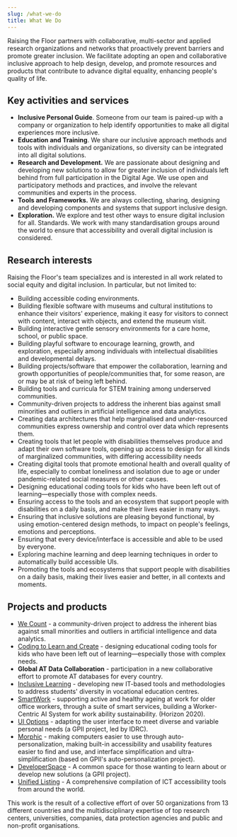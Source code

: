 ```yaml
---
slug: /what-we-do
title: What We Do
---
```

Raising the Floor partners with collaborative, multi-sector and applied research organizations and networks that proactively prevent barriers and promote greater inclusion. We facilitate adopting an open and collaborative inclusive approach to help design, develop, and promote resources and products that contribute to advance digital equality, enhancing people's quality of life.

## Key activities and services
* **Inclusive Personal Guide**. Someone from our team is paired-up with a company or organization to help identify opportunities to make all digital experiences more inclusive.
* **Education and Training**. We share our inclusive approach methods and tools with individuals and organizations, so diversity can be integrated into all digital solutions.
* **Research and Development.**  We are passionate about designing and developing new solutions to allow for greater inclusion of individuals left behind from full participation in the Digital Age. We use open and participatory methods and practices, and involve the relevant communities and experts in the process. 
* **Tools and Frameworks.** We are always collecting, sharing, designing and developing components and systems that support inclusive design.
* **Exploration.** We explore and test other ways to ensure digital inclusion for all.
Standards. We work with many standardisation groups around the world to ensure that accessibility and overall digital inclusion is considered. 
## Research interests
Raising the Floor's team specializes and is interested in all work related to social equity and digital inclusion. In particular, but not limited to:
* Building accessible coding environments.
* Building flexible software with museums and cultural institutions to enhance their visitors' experience, making it easy for visitors to connect with content, interact with objects, and extend the museum visit.
* Building interactive gentle sensory environments for a care home, school, or public space.
* Building playful software to encourage learning, growth, and exploration, especially among individuals with intellectual disabilities and developmental delays. 
* Building projects/software that empower the collaboration, learning and growth opportunities of people/communities that, for some reason, are or may be at risk of being left behind.
* Building tools and curricula for STEM training among underserved communities.
* Community-driven projects to address the inherent bias against small minorities and outliers in artificial intelligence and data analytics.
* Creating data architectures that help marginalised and under-resourced communities express ownership and control over data which represents them.
* Creating tools that let people with disabilities themselves produce and adapt their own software tools, opening up access to design for all kinds of marginalized communities, with differing accessibility needs
* Creating digital tools that promote emotional health and overall quality of life, especially to combat loneliness and isolation due to age or under pandemic-related social measures or other causes.
* Designing educational coding tools for kids who have been left out of learning—especially those with complex needs.
* Ensuring access to the tools and an ecosystem that support people with disabilities on a daily basis, and make their lives easier in many ways.
* Ensuring that inclusive solutions are pleasing beyond functional, by using emotion-centered design methods, to impact on people's feelings, emotions and perceptions.
* Ensuring that every device/interface is accessible and able to be used by everyone.
* Exploring machine learning and deep learning techniques in order to automatically build accessible UIs.
* Promoting the tools and ecosystems that support people with disabilities on a daily basis, making their lives easier and better, in all contexts and moments.

## Projects and products
* [We Count](https://wecount.inclusivedesign.ca/) - a community-driven project to address the inherent bias against small minorities and outliers in artificial intelligence and data analytics.
* [Coding to Learn and Create](https://www.codelearncreate.org/) - designing educational coding tools for kids who have been left out of learning—especially those with complex needs.
* **Global AT Data Collaboration** - participation in a new collaborative effort to promote AT databases for every country.
* [Inclusive Learning](https://twitter.com/inclusivelearn) - developing new IT-based tools and methodologies to address students' diversity in vocational education centres.
* [SmartWork](http://www.smartworkproject.eu/) - supporting active and healthy ageing at work for older office workers, through a suite of smart services, building a Worker-Centric AI System for work ability sustainability. (Horizon 2020). 
* [UI Options](https://floeproject.org/ui-options.html) - adapting the user interface to meet diverse and variable personal needs (a GPII project, led by IDRC).
* [Morphic](https://morphic.org/) - making computers easier to use through auto-personalization, making built-in accessibility and usability features easier to find and use, and interface simplification and ultra-simplification (based on GPII's auto-personalization project).
* [DeveloperSpace](https://ds.gpii.net/) - A common space for those wanting to learn about or develop new solutions (a GPII project).
* [Unified Listing](https://ul.gpii.net/)  - A comprehensive compilation of ICT accessibility tools from around the world.

This work is the result of a collective effort of over 50 organizations from 13 different countries and the multidisciplinary expertise of top research centers, universities, companies, data protection agencies and public and non-profit organisations.